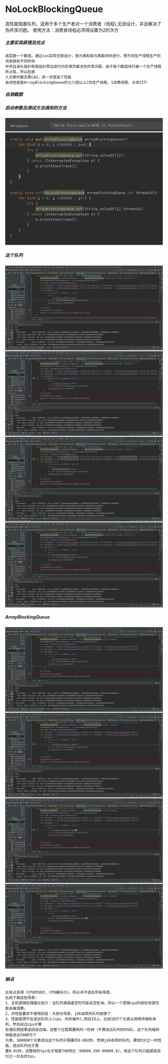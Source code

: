 # NoLockBlockingQueue
  高性能阻塞队列，适用于多个生产者对一个消费者（线程),无锁设计，并且解决了伪共享问题。
  使用方法：消费者线程必须得设置为2的次方
##### 主要实现原理及优点
    底层是一个数组，通过cas实现无锁设计，放元素和取元素能同时进行，把不同生产线程生产的消息放到不同的块
    中并且读头指针和尾指针周边进行内存填充解决伪共享问题。由于每个数组块只被一个生产线程所占有，所以在放
    入元素时都无需CAS，进一步提高了性能 
    自测性能是ArrayBlockingQueue的七八倍以上(四生产线程，1消费线程，关闭JIT）
    
##### 自测截图
##### 启动参数及测试方法调用的方法
![mine](https://github.com/65487123/zp-concurrent-lib/raw/master/picture/param.png)
![mine](https://github.com/65487123/zp-concurrent-lib/raw/master/picture/method.png)
##### 这个队列
![mine](https://github.com/65487123/zp-concurrent-lib/raw/master/picture/mine1.png)
![mine](https://github.com/65487123/zp-concurrent-lib/raw/master/picture/mine2.png)
![mine](https://github.com/65487123/zp-concurrent-lib/raw/master/picture/mine3.png)
![mine](https://github.com/65487123/zp-concurrent-lib/raw/master/picture/mine4.png)
##### ArrayBlockingQueue
![juc](https://github.com/65487123/zp-concurrent-lib/raw/master/picture/jdk1.png)
![juc](https://github.com/65487123/zp-concurrent-lib/raw/master/picture/jdk2.png)
![juc](https://github.com/65487123/zp-concurrent-lib/raw/master/picture/jdk3.png)
![juc](https://github.com/65487123/zp-concurrent-lib/raw/master/picture/jdk4.png)


##### 缺点
    比较占资源（CPU时间片、CPU缓存行）。所以并不适合所有场景。
    比如下面这些场景:
    1、主机逻辑处理器比较少：当队列满或者空时可能会空轮询，所以一个逻辑cpu的部份资源可能会被浪费。
    2、对性能要求不是特别高：大部分场景，jdk自带的队列就够了
    3、性能瓶颈不在进出队列上(cpu、内存操作),而在IO上。比如10万个元素从网络传输到本机，然后经过cpu计算
    处理后把结果返回给远端，这整个过程需要耗时一秒钟（不算进出队列的时间）。这个队列每秒钟能进出5000万个
    元素，100000个元素进出这个队列只需要花0.002秒，而用jdk自带的队列，算他5分之一的性能，进出队列也才需
    要0.01秒。这整体的tps也才相差790而已（99800.399-99009.9)，用这个队列只能提高百分之一左右的tps。

    
